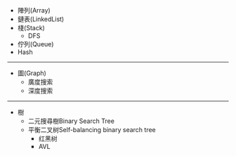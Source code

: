 - 陣列(Array)
- 鏈表(LinkedList)
- 棧(Stack)
  - DFS
- 佇列(Queue)
- Hash 
----
- 圖(Graph)
  - 廣度搜索
  - 深度搜索

----
- 樹
  - 二元搜尋樹Binary Search Tree
  - 平衡二叉树Self-balancing binary search tree
    - 红黑树
    - AVL
